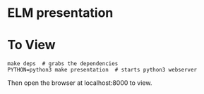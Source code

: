 # ELM presentation



# To View

```
make deps  # grabs the dependencies
PYTHON=python3 make presentation  # starts python3 webserver
```
Then open the browser at localhost:8000 to view.
